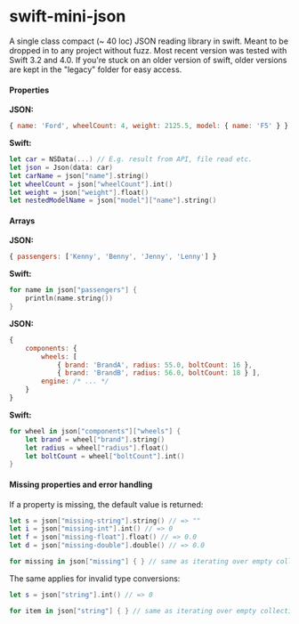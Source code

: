 swift-mini-json
===============

A single class compact (~ 40 loc) JSON reading library in swift. Meant to be dropped in to any project without fuzz. Most recent version was tested with Swift 3.2 and 4.0. If you're stuck on an older version of swift, older versions are kept in the "legacy" folder for easy access.

#### Properties

**JSON:**
```javascript
{ name: 'Ford', wheelCount: 4, weight: 2125.5, model: { name: 'F5' } }
```
**Swift:**
```swift
let car = NSData(...) // E.g. result from API, file read etc.
let json = Json(data: car)
let carName = json["name"].string()
let wheelCount = json["wheelCount"].int()
let weight = json["weight"].float()
let nestedModelName = json["model"]["name"].string()
```

#### Arrays
**JSON:**
```javascript
{ passengers: ['Kenny', 'Benny', 'Jenny', 'Lenny'] }
```
**Swift:**
```swift
for name in json["passengers"] {
    println(name.string()) 
}
```
**JSON:**
```javascript
{ 
    components: {
        wheels: [ 
            { brand: 'BrandA', radius: 55.0, boltCount: 16 }, 
            { brand: 'BrandB', radius: 56.0, boltCount: 18 } ],
        engine: /* ... */
    }
}
```
**Swift:**
```swift
for wheel in json["components"]["wheels"] {
    let brand = wheel["brand"].string()
    let radius = wheel["radius"].float()
    let boltCount = wheel["boltCount"].int()
}
```

#### Missing properties and error handling
If a property is missing, the default value is returned:

```swift
let s = json["missing-string"].string() // => ""
let i = json["missing-int"].int() // => 0
let f = json["missing-float"].float() // => 0.0
let d = json["missing-double"].double() // => 0.0
```
```swift
for missing in json["missing"] { } // same as iterating over empty collection
```

The same applies for invalid type conversions:
```swift
let s = json["string"].int() // => 0
```
```swift
for item in json["string"] { } // same as iterating over empty collection
```

